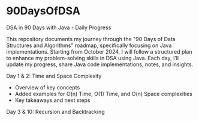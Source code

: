 # 90DaysOfDSA

DSA in 90 Days with Java - Daily Progress

This repository documents my journey through the "90 Days of Data Structures and Algorithms" roadmap, specifically focusing on Java implementations. Starting from October 2024, I will follow a structured plan to enhance my problem-solving skills in DSA using Java. Each day, I’ll update my progress, share Java code implementations, notes, and insights.

Day 1 & 2: Time and Space Complexity
- Overview of key concepts
- Added examples for O(n) Time, O(1) Time, and O(n) Space complexities
- Key takeaways and next steps

Day 3 & 10: Recursion and Backtracking
